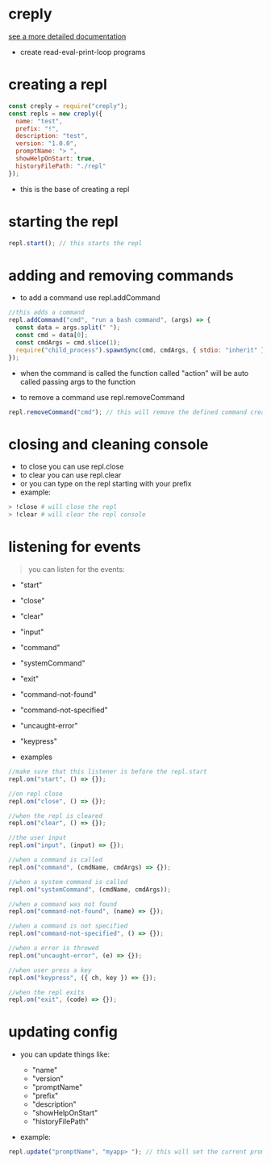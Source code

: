 <!-- markdownlint-disable MD015 MD033 -->

# creply

[see a more detailed documentation](https://otoniel19.github.io/creply/)

- create read-eval-print-loop programs

# creating a repl

```js
const creply = require("creply");
const repls = new creply({
  name: "test",
  prefix: "!",
  description: "test",
  version: "1.0.0",
  promptName: "> ",
  showHelpOnStart: true,
  historyFilePath: "./repl"
});
```

- this is the base of creating a repl

# starting the repl

```js
repl.start(); // this starts the repl
```

# adding and removing commands

- to add a command use repl.addCommand

```js
//this adds a command
repl.addCommand("cmd", "run a bash command", (args) => {
  const data = args.split(" ");
  const cmd = data[0];
  const cmdArgs = cmd.slice(1);
  require("child_process").spawnSync(cmd, cmdArgs, { stdio: "inherit" });
});
```

- when the command is called the function called "action" will be auto called passing args to the function

- to remove a command use repl.removeCommand

```js
repl.removeCommand("cmd"); // this will remove the defined command created above
```

# closing and cleaning console

- to close you can use repl.close
- to clear you can use repl.clear
- or you can type on the repl starting with your prefix
- example:

```sh
> !close # will close the repl
> !clear # will clear the repl console
```

# listening for events

> you can listen for the events:<br>

- "start"
- "close"
- "clear"
- "input"
- "command"
- "systemCommand"
- "exit"
- "command-not-found"
- "command-not-specified"
- "uncaught-error"
- "keypress"

- examples

```js
//make sure that this listener is before the repl.start
repl.on("start", () => {});

//on repl close
repl.on("close", () => {});

//when the repl is cleared
repl.on("clear", () => {});

//the user input
repl.on("input", (input) => {});

//when a command is called
repl.on("command", (cmdName, cmdArgs) => {});

//when a system command is called
repl.on("systemCommand", (cmdName, cmdArgs));

//when a command was not found
repl.on("command-not-found", (name) => {});

//when a command is not specified
repl.on("command-not-specified", () => {});

//when a error is throwed
repl.on("uncaught-error", (e) => {});

//when user press a key
repl.on("keypress", ({ ch, key }) => {});

//when the repl exits
repl.on("exit", (code) => {});
```

# updating config

- you can update things like:

  - "name"
  - "version"
  - "promptName"
  - "prefix"
  - "description"
  - "showHelpOnStart"
  - "historyFilePath"

- example:

```js
repl.update("promptName", "myapp> "); // this will set the current prompt to myapp>
```
